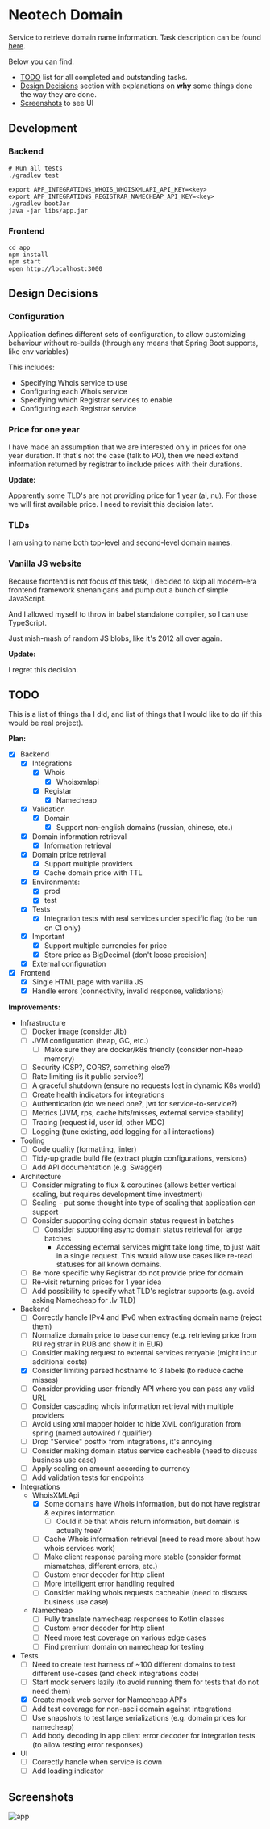 # Neotech Domain

Service to retrieve domain name information.
Task description can be found [here](./TASK.md).

Below you can find:

* [TODO](#TODO) list for all completed and outstanding tasks.
* [Design Decisions](#design-decisions) section with explanations on **why** some things
  done the way they are done.
* [Screenshots](#screenshots) to see UI

## Development

### Backend

```
# Run all tests
./gradlew test
```

```
export APP_INTEGRATIONS_WHOIS_WHOISXMLAPI_API_KEY=<key>
export APP_INTEGRATIONS_REGISTRAR_NAMECHEAP_API_KEY=<key>
./gradlew bootJar
java -jar libs/app.jar
```

### Frontend

```
cd app
npm install
npm start
open http://localhost:3000
```

## Design Decisions

### Configuration

Application defines different sets of configuration, to allow customizing
behaviour without re-builds (through any means that Spring Boot supports, like env variables)

This includes:

- Specifying Whois service to use
- Configuring each Whois service
- Specifying which Registrar services to enable
- Configuring each Registrar service

### Price for one year

I have made an assumption that we are interested only in prices for one year duration.
If that's not the case (talk to PO), then we need extend information returned by registrar to include
prices with their durations.

**Update:**

Apparently some TLD's are not providing price for 1 year (ai, nu). For those we will first available price.
I need to revisit this decision later.


### TLDs

I am using to name both top-level and second-level domain names.

### Vanilla JS website

Because frontend is not focus of this task, I decided to skip all
modern-era frontend framework shenanigans and pump out a bunch of simple JavaScript.

And I allowed myself to throw in babel standalone compiler, so I can use TypeScript.

Just mish-mash of random JS blobs, like it's 2012 all over again.

**Update:**

I regret this decision.

## TODO

This is a list of things tha I did, and list of things that I would like to do (if this would be real project).

**Plan:**

* [x] Backend
  * [x] Integrations
    * [x] Whois
      * [x] Whoisxmlapi
    * [x] Registar
      * [x] Namecheap
  * [x] Validation
    * [x] Domain
      * [x] Support non-english domains (russian, chinese, etc.)
  * [x] Domain information retrieval
    * [x] Information retrieval
  * [x] Domain price retrieval
    * [x] Support multiple providers
    * [x] Cache domain price with TTL
  * [x] Environments:
    * [x] prod
    * [x] test
  * [x] Tests
    * [x] Integration tests with real services under specific flag (to be run on CI only)
  * [x] Important
    * [x] Support multiple currencies for price
    * [x] Store price as BigDecimal (don't loose precision)
  * [x] External configuration
* [x] Frontend
  * [x] Single HTML page with vanilla JS
  * [x] Handle errors (connectivity, invalid response, validations)

**Improvements:**

* Infrastructure 
  * [ ] Docker image (consider Jib)
  * [ ] JVM configuration (heap, GC, etc.)
    * [ ] Make sure they are docker/k8s friendly (consider non-heap memory)
  * [ ] Security (CSP?, CORS?, something else?)
  * [ ] Rate limiting (is it public service?)
  * [ ] A graceful shutdown (ensure no requests lost in dynamic K8s world)
  * [ ] Create health indicators for integrations
  * [ ] Authentication (do we need one?, jwt for service-to-service?)
  * [ ] Metrics (JVM, rps, cache hits/misses, external service stability)
  * [ ] Tracing (request id, user id, other MDC)
  * [ ] Logging (tune existing, add logging for all interactions)
* Tooling
  * [ ] Code quality (formatting, linter)
  * [ ] Tidy-up gradle build file (extract plugin configurations, versions)
  * [ ] Add API documentation (e.g. Swagger)
* Architecture
  * [ ] Consider migrating to flux & coroutines (allows better vertical scaling, but requires development time investment)
  * [ ] Scaling - put some thought into type of scaling that application can support
  * [ ] Consider supporting doing domain status request in batches
      * [ ] Consider supporting async domain status retrieval for large batches
        * Accessing external services might take long time, to just wait in a single request.
          This would allow use cases like re-read statuses for all known domains.
  * [ ] Be more specific why Registrar do not provide price for domain
  * [ ] Re-visit returning prices for 1 year idea
  * [ ] Add possibility to specify what TLD's registrar supports (e.g. avoid asking Namecheap for .lv TLD)
* Backend
  * [ ] Correctly handle IPv4 and IPv6 when extracting domain name (reject them)
  * [ ] Normalize domain price to base currency (e.g. retrieving price from RU registrar in RUB and show it in EUR)
  * [ ] Consider making request to external services retryable (might incur additional costs)
  * [x] Consider limiting parsed hostname to 3 labels (to reduce cache misses)
  * [ ] Consider providing user-friendly API where you can pass any valid URL
  * [ ] Consider cascading whois information retrieval with multiple providers
  * [ ] Avoid using xml mapper holder to hide XML configuration from spring (named autowired / qualifier)
  * [ ] Drop "Service" postfix from integrations, it's annoying
  * [ ] Consider making domain status service cacheable (need to discuss business use case)
  * [ ] Apply scaling on amount according to currency
  * [ ] Add validation tests for endpoints
* Integrations
  * WhoisXMLApi
    * [x] Some domains have Whois information, but do not have registrar & expires information
      * [ ] Could it be that whois return information, but domain is actually free?
    * [ ] Cache Whois information retrieval (need to read more about how whois services work)
    * [ ] Make client response parsing more stable (consider format mismatches, different errors, etc.)
    * [ ] Custom error decoder for http client
    * [ ] More intelligent error handling required
    * [ ] Consider making whois requests cacheable (need to discuss business use case)
  * Namecheap
    * [ ] Fully translate namecheap responses to Kotlin classes
    * [ ] Custom error decoder for http client
    * [ ] Need more test coverage on various edge cases
    * [ ] Find premium domain on namecheap for testing
* Tests
  * [ ] Need to create test harness of ~100 different domains to test different use-cases (and check integrations code)
  * [ ] Start mock servers lazily (to avoid running them for tests that do not need them)
  * [x] Create mock web server for Namecheap API's
  * [ ] Add test coverage for non-ascii domain against integrations
  * [ ] Use snapshots to test large serializations (e.g. domain prices for namecheap)
  * [ ] Add body decoding in app client error decoder for integration tests (to allow testing error responses)
* UI
  * [ ] Correctly handle when service is down
  * [ ] Add loading indicator

## Screenshots

![app](./images/app.png)
